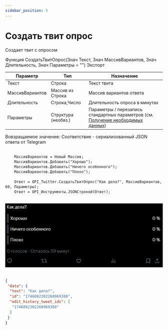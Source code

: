 ```yaml
---
sidebar_position: 5
---
```


# Создать твит опрос
Создает твит с опросом


Функция СоздатьТвитОпрос(Знач Текст, Знач МассивВариантов, Знач Длительность, Знач Параметры = "") Экспорт

  | Параметр | Тип | Назначение |
  |-|-|-|
  | Текст | Строка | Текст твита |
  | МассивВариантов | Массив из Строка | Массив вариантов ответа |
  | Длительность | Строка,Число | Длительность опроса в минутах |
  | Параметры | Структура (необяз.) | Параметры / перезапись стандартных параметров (см. [Получение необходимых данных](../)) |
  
  Вовзращаемое значение: Соответствие - сериализованный JSON ответа от Telegram


```bsl title="Пример кода"
	
	МассивВариантов = Новый Массив;
	МассивВариантов.Добавить("Хорошо");
	МассивВариантов.Добавить("Ничего особенного");
	МассивВариантов.Добавить("Плохо");
	
	Ответ = OPI_Twitter.СоздатьТвитОпрос("Как дела?", МассивВариантов, 60, Параметры);
	Ответ = OPI_Инструменты.JSONСтрокой(Ответ);
	
```

![Результат](img/5.png)

```json title="Результат"

{
 "data": {
  "text": "Как дела?",
  "id": "1746082302268969388",
  "edit_history_tweet_ids": [
   "1746082302268969388"
  ]
 }
}

```
